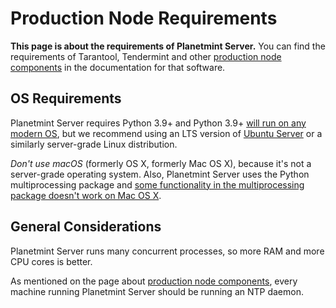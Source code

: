 <!---
Copyright © 2020 Interplanetary Database Association e.V.,
Planetmint and IPDB software contributors.
SPDX-License-Identifier: (Apache-2.0 AND CC-BY-4.0)
Code is Apache-2.0 and docs are CC-BY-4.0
--->

# Production Node Requirements

**This page is about the requirements of Planetmint Server.** You can find the requirements of Tarantool, Tendermint and other [production node components](node-components) in the documentation for that software.

## OS Requirements

Planetmint Server requires Python 3.9+ and Python 3.9+ [will run on any modern OS](https://docs.python.org/3.5/using/index.html), but we recommend using an LTS version of [Ubuntu Server](https://www.ubuntu.com/server) or a similarly server-grade Linux distribution.

_Don't use macOS_ (formerly OS X, formerly Mac OS X), because it's not a server-grade operating system. Also, Planetmint Server uses the Python multiprocessing package and [some functionality in the multiprocessing package doesn't work on Mac OS X](https://docs.python.org/3.9/library/multiprocessing.html#multiprocessing.Queue.qsize).

## General Considerations

Planetmint Server runs many concurrent processes, so more RAM and more CPU cores is better.

As mentioned on the page about [production node components](node-components), every machine running Planetmint Server should be running an NTP daemon.

